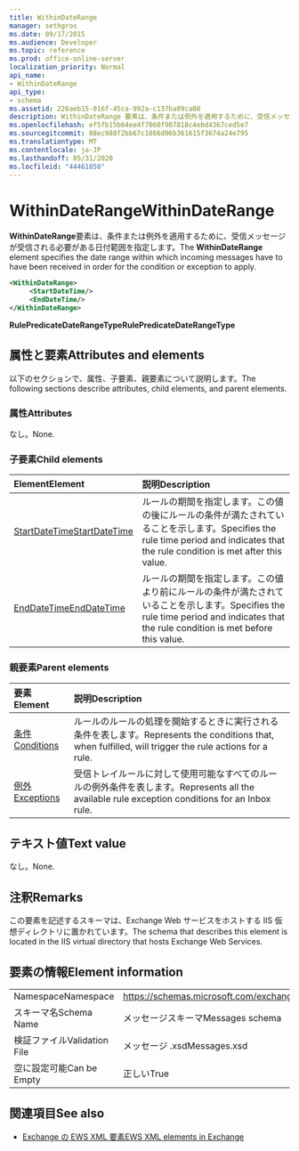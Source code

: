 ```yaml
---
title: WithinDateRange
manager: sethgros
ms.date: 09/17/2015
ms.audience: Developer
ms.topic: reference
ms.prod: office-online-server
localization_priority: Normal
api_name:
- WithinDateRange
api_type:
- schema
ms.assetid: 226aeb15-016f-45ca-992a-c137ba09ca08
description: WithinDateRange 要素は、条件または例外を適用するために、受信メッセージが受信される必要がある日付範囲を指定します。
ms.openlocfilehash: ef5fb15b64ee4f7060f907818c4ebd4367ced5e7
ms.sourcegitcommit: 88ec988f2bb67c1866d06b361615f3674a24e795
ms.translationtype: MT
ms.contentlocale: ja-JP
ms.lasthandoff: 05/31/2020
ms.locfileid: "44461850"
---
```

# <a name="withindaterange"></a><span data-ttu-id="c8e87-103">WithinDateRange</span><span class="sxs-lookup"><span data-stu-id="c8e87-103">WithinDateRange</span></span>

<span data-ttu-id="c8e87-104">**WithinDateRange**要素は、条件または例外を適用するために、受信メッセージが受信される必要がある日付範囲を指定します。</span><span class="sxs-lookup"><span data-stu-id="c8e87-104">The **WithinDateRange** element specifies the date range within which incoming messages have to have been received in order for the condition or exception to apply.</span></span> 
  
```XML
<WithinDateRange>
     <StartDateTime/>
     <EndDateTime/>
</WithinDateRange>
```

 <span data-ttu-id="c8e87-105">**RulePredicateDateRangeType**</span><span class="sxs-lookup"><span data-stu-id="c8e87-105">**RulePredicateDateRangeType**</span></span>
## <a name="attributes-and-elements"></a><span data-ttu-id="c8e87-106">属性と要素</span><span class="sxs-lookup"><span data-stu-id="c8e87-106">Attributes and elements</span></span>

<span data-ttu-id="c8e87-107">以下のセクションで、属性、子要素、親要素について説明します。</span><span class="sxs-lookup"><span data-stu-id="c8e87-107">The following sections describe attributes, child elements, and parent elements.</span></span>
  
### <a name="attributes"></a><span data-ttu-id="c8e87-108">属性</span><span class="sxs-lookup"><span data-stu-id="c8e87-108">Attributes</span></span>

<span data-ttu-id="c8e87-109">なし。</span><span class="sxs-lookup"><span data-stu-id="c8e87-109">None.</span></span>
  
### <a name="child-elements"></a><span data-ttu-id="c8e87-110">子要素</span><span class="sxs-lookup"><span data-stu-id="c8e87-110">Child elements</span></span>

|<span data-ttu-id="c8e87-111">**Element**</span><span class="sxs-lookup"><span data-stu-id="c8e87-111">**Element**</span></span>|<span data-ttu-id="c8e87-112">**説明**</span><span class="sxs-lookup"><span data-stu-id="c8e87-112">**Description**</span></span>|
|:-----|:-----|
|[<span data-ttu-id="c8e87-113">StartDateTime</span><span class="sxs-lookup"><span data-stu-id="c8e87-113">StartDateTime</span></span>](startdatetime.md) <br/> |<span data-ttu-id="c8e87-114">ルールの期間を指定します。この値の後にルールの条件が満たされていることを示します。</span><span class="sxs-lookup"><span data-stu-id="c8e87-114">Specifies the rule time period and indicates that the rule condition is met after this value.</span></span>  <br/> |
|[<span data-ttu-id="c8e87-115">EndDateTime</span><span class="sxs-lookup"><span data-stu-id="c8e87-115">EndDateTime</span></span>](enddatetime.md) <br/> |<span data-ttu-id="c8e87-116">ルールの期間を指定します。この値より前にルールの条件が満たされていることを示します。</span><span class="sxs-lookup"><span data-stu-id="c8e87-116">Specifies the rule time period and indicates that the rule condition is met before this value.</span></span>  <br/> |
   
### <a name="parent-elements"></a><span data-ttu-id="c8e87-117">親要素</span><span class="sxs-lookup"><span data-stu-id="c8e87-117">Parent elements</span></span>

|<span data-ttu-id="c8e87-118">**要素**</span><span class="sxs-lookup"><span data-stu-id="c8e87-118">**Element**</span></span>|<span data-ttu-id="c8e87-119">**説明**</span><span class="sxs-lookup"><span data-stu-id="c8e87-119">**Description**</span></span>|
|:-----|:-----|
|[<span data-ttu-id="c8e87-120">条件</span><span class="sxs-lookup"><span data-stu-id="c8e87-120">Conditions</span></span>](conditions.md) <br/> |<span data-ttu-id="c8e87-121">ルールのルールの処理を開始するときに実行される条件を表します。</span><span class="sxs-lookup"><span data-stu-id="c8e87-121">Represents the conditions that, when fulfilled, will trigger the rule actions for a rule.</span></span>  <br/> |
|[<span data-ttu-id="c8e87-122">例外</span><span class="sxs-lookup"><span data-stu-id="c8e87-122">Exceptions</span></span>](exceptions.md) <br/> |<span data-ttu-id="c8e87-123">受信トレイルールに対して使用可能なすべてのルールの例外条件を表します。</span><span class="sxs-lookup"><span data-stu-id="c8e87-123">Represents all the available rule exception conditions for an Inbox rule.</span></span>  <br/> |
   
## <a name="text-value"></a><span data-ttu-id="c8e87-124">テキスト値</span><span class="sxs-lookup"><span data-stu-id="c8e87-124">Text value</span></span>

<span data-ttu-id="c8e87-125">なし。</span><span class="sxs-lookup"><span data-stu-id="c8e87-125">None.</span></span>
  
## <a name="remarks"></a><span data-ttu-id="c8e87-126">注釈</span><span class="sxs-lookup"><span data-stu-id="c8e87-126">Remarks</span></span>

<span data-ttu-id="c8e87-127">この要素を記述するスキーマは、Exchange Web サービスをホストする IIS 仮想ディレクトリに置かれています。</span><span class="sxs-lookup"><span data-stu-id="c8e87-127">The schema that describes this element is located in the IIS virtual directory that hosts Exchange Web Services.</span></span>
  
## <a name="element-information"></a><span data-ttu-id="c8e87-128">要素の情報</span><span class="sxs-lookup"><span data-stu-id="c8e87-128">Element information</span></span>

|||
|:-----|:-----|
|<span data-ttu-id="c8e87-129">Namespace</span><span class="sxs-lookup"><span data-stu-id="c8e87-129">Namespace</span></span>  <br/> |https://schemas.microsoft.com/exchange/services/2006/messages  <br/> |
|<span data-ttu-id="c8e87-130">スキーマ名</span><span class="sxs-lookup"><span data-stu-id="c8e87-130">Schema Name</span></span>  <br/> |<span data-ttu-id="c8e87-131">メッセージスキーマ</span><span class="sxs-lookup"><span data-stu-id="c8e87-131">Messages schema</span></span>  <br/> |
|<span data-ttu-id="c8e87-132">検証ファイル</span><span class="sxs-lookup"><span data-stu-id="c8e87-132">Validation File</span></span>  <br/> |<span data-ttu-id="c8e87-133">メッセージ .xsd</span><span class="sxs-lookup"><span data-stu-id="c8e87-133">Messages.xsd</span></span>  <br/> |
|<span data-ttu-id="c8e87-134">空に設定可能</span><span class="sxs-lookup"><span data-stu-id="c8e87-134">Can be Empty</span></span>  <br/> |<span data-ttu-id="c8e87-135">正しい</span><span class="sxs-lookup"><span data-stu-id="c8e87-135">True</span></span>  <br/> |
   
## <a name="see-also"></a><span data-ttu-id="c8e87-136">関連項目</span><span class="sxs-lookup"><span data-stu-id="c8e87-136">See also</span></span>



- [<span data-ttu-id="c8e87-137">Exchange の EWS XML 要素</span><span class="sxs-lookup"><span data-stu-id="c8e87-137">EWS XML elements in Exchange</span></span>](ews-xml-elements-in-exchange.md)

